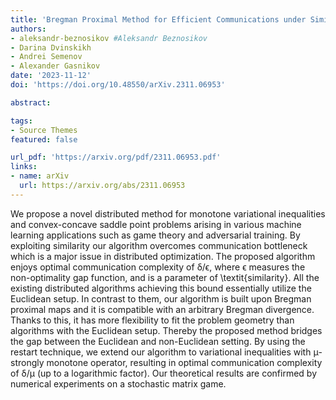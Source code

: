 ```yaml
---
title: 'Bregman Proximal Method for Efficient Communications under Similarity'
authors:
- aleksandr-beznosikov #Aleksandr Beznosikov
- Darina Dvinskikh
- Andrei Semenov
- Alexander Gasnikov
date: '2023-11-12'
doi: 'https://doi.org/10.48550/arXiv.2311.06953'

abstract: 

tags:
- Source Themes
featured: false

url_pdf: 'https://arxiv.org/pdf/2311.06953.pdf'
links:
- name: arXiv
  url: https://arxiv.org/abs/2311.06953
---
```

We propose a novel distributed method for monotone variational inequalities and convex-concave saddle point problems arising in various machine learning applications such as game theory and adversarial training. By exploiting similarity our algorithm overcomes communication bottleneck which is a major issue in distributed optimization. The proposed algorithm enjoys optimal communication complexity of δ/ϵ, where ϵ measures the non-optimality gap function, and  is a parameter of \textit{similarity}. All the existing distributed algorithms achieving this bound essentially utilize the Euclidean setup. In contrast to them, our algorithm is built upon Bregman proximal maps and it is compatible with an arbitrary Bregman divergence. Thanks to this, it has more flexibility to fit the problem geometry than algorithms with the Euclidean setup. Thereby the proposed method bridges the gap between the Euclidean and non-Euclidean setting. By using the restart technique, we extend our algorithm to variational inequalities with μ-strongly monotone operator, resulting in optimal communication complexity of δ/μ (up to a logarithmic factor). Our theoretical results are confirmed by numerical experiments on a stochastic matrix game.